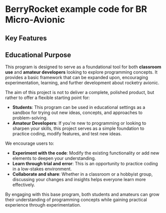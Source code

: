 # BerryRocket example code for BR Micro-Avionic

## Key Features


## Educational Purpose
This program is designed to serve as a foundational tool for both **classroom use** and **amateur developers** looking to explore programming concepts. It provides a basic framework that can be expanded upon, encouraging experimentation, learning, and further development about rocketry avionic.

The aim of this project is not to deliver a complete, polished product, but rather to offer a flexible starting point for:

- **Students**: This program can be used in educational settings as a sandbox for trying out new ideas, concepts, and approaches to problem-solving.
- **Amateur Developers**: If you're new to programming or looking to sharpen your skills, this project serves as a simple foundation to practice coding, modify features, and test new ideas.

We encourage users to:
- **Experiment with the code**: Modify the existing functionality or add new elements to deepen your understanding.
- **Learn through trial and error**: This is an opportunity to practice coding in a low-stakes environment.
- **Collaborate and share**: Whether in a classroom or a hobbyist group, discussing your changes and insights helps everyone learn more effectively.

By engaging with this base program, both students and amateurs can grow their understanding of programming concepts while gaining practical experience through experimentation.
